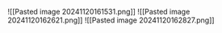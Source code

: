 ![[Pasted image 20241120161531.png]]
![[Pasted image 20241120162621.png]]
![[Pasted image 20241120162827.png]]